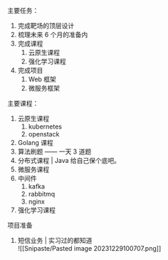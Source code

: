 主要任务：

1. 完成靶场的顶层设计
2. 梳理未来 6 个月的准备内  
3. 完成课程
	1. 云原生课程
	2. 强化学习课程
4. 完成项目
	1. Web 框架
	2. 微服务框架

主要课程：

1. 云原生课程
	1. kubernetes
	2. openstack
2. Golang 课程
3. 算法刷题 —— 一天 3 道题
4. 分布式课程 | Java 给自己保个底吧。
5. 微服务课程
6. 中间件
	1. kafka
	2. rabbitmq
	3. nginx  
7. 强化学习课程

项目准备  

1. 短信业务 | 实习过的都知道  
![[Snipaste/Pasted image 20231229100707.png]]
